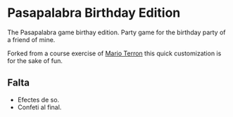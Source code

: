 # Pasapalabra Birthday Edition

 The Pasapalabra game birthay edition. Party game for the birthday party of a friend of mine.
  
 Forked from a course exercise of [Mario Terron](https://github.com/MarioTerron/) this quick customization is for the sake of fun.

 ## Falta

 - Efectes de so.
 - Confeti al final.
 

 

